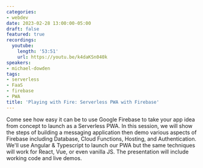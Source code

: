 ```yaml
---
categories:
- webdev
date: 2023-02-28 13:00:00-05:00
draft: false
featured: true
recordings:
  youtube:
    length: '53:51'
    url: https://youtu.be/k4daKSn040k
speakers:
- michael-dowden
tags:
- serverless
- FaaS
- firebase
- PWA
title: 'Playing with Fire: Serverless PWA with Firebase'
---
```



Come see how easy it can be to use Google Firebase to take your app idea from concept to launch as a Serverless PWA. In this session, we will show the steps of building a messaging application then demo various aspects of Firebase including Database, Cloud Functions, Hosting, and Authentication. We'll use Angular & Typescript to launch our PWA but the same techniques will work for React, Vue, or even vanilla JS. The presentation will include working code and live demos.